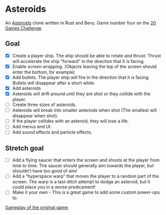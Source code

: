 # Asteroids

An [Asteroids](https://en.wikipedia.org/wiki/Asteroids_(video_game)) clone written in Rust and Bevy. Game number four on the [20 Games Challenge](https://20_games_challenge.gitlab.io/challenge/).

## Goal 
* [x] Create a player ship. The ship should be able to rotate and thrust. Thrust will accelerate the ship “forward” in the direction that it is facing.
* [x] Enable screen wrapping. (Objects leaving the top of the screen should enter the bottom, for example)
* [x] Add bullets. The player ship will fire in the direction that it is facing. Bullets will disappear after a short while.
* [x] Add asteroids
* [x] Asteroids will drift around until they are shot or they collide with the player. 
* [ ] Create three sizes of asteroids.
* [ ] Asteroids will break into smaller asteroids when shot (The smallest will disappear when shot).
* [ ] If the player collides with an asteroid, they will lose a life.
* [ ] Add menus and UI.
* [ ] Add sound effects and particle effects.

## Stretch goal
* [ ] Add a flying saucer that enters the screen and shoots at the player from time to time. The saucer should generally aim towards the player, but shouldn’t have too good of aim!
* [ ] Add a “hyperspace warp” that moves the player to a random part of the screen. The warp is a last-ditch attempt to dodge an asteroid, but it could place you in a worse predicament!
* [ ] Make it your own - This is a great game to add some custom power-ups to.

[Gameplay of the original game](https://www.youtube.com/watch?v=_TKiRvGfw3Q).
